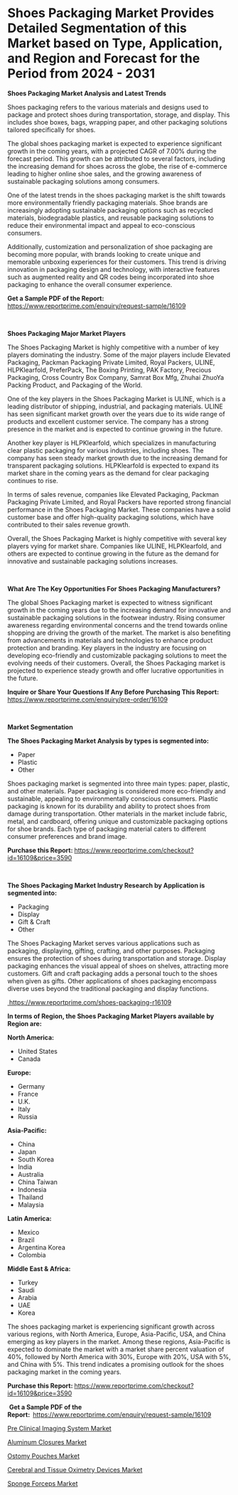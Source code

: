 <p><h1>Shoes Packaging Market Provides Detailed Segmentation of this Market based on Type, Application, and Region and Forecast for the Period from 2024 - 2031</h1></p><p><strong>Shoes Packaging Market Analysis and Latest Trends</strong></p>
<p><p>Shoes packaging refers to the various materials and designs used to package and protect shoes during transportation, storage, and display. This includes shoe boxes, bags, wrapping paper, and other packaging solutions tailored specifically for shoes.</p><p>The global shoes packaging market is expected to experience significant growth in the coming years, with a projected CAGR of 7.00% during the forecast period. This growth can be attributed to several factors, including the increasing demand for shoes across the globe, the rise of e-commerce leading to higher online shoe sales, and the growing awareness of sustainable packaging solutions among consumers.</p><p>One of the latest trends in the shoes packaging market is the shift towards more environmentally friendly packaging materials. Shoe brands are increasingly adopting sustainable packaging options such as recycled materials, biodegradable plastics, and reusable packaging solutions to reduce their environmental impact and appeal to eco-conscious consumers.</p><p>Additionally, customization and personalization of shoe packaging are becoming more popular, with brands looking to create unique and memorable unboxing experiences for their customers. This trend is driving innovation in packaging design and technology, with interactive features such as augmented reality and QR codes being incorporated into shoe packaging to enhance the overall consumer experience.</p></p>
<p><strong>Get a Sample PDF of the Report:&nbsp;</strong> <a href="https://www.reportprime.com/enquiry/request-sample/16109">https://www.reportprime.com/enquiry/request-sample/16109</a></p>
<p>&nbsp;</p>
<p><strong>Shoes Packaging Major Market Players</strong></p>
<p><p>The Shoes Packaging Market is highly competitive with a number of key players dominating the industry. Some of the major players include Elevated Packaging, Packman Packaging Private Limited, Royal Packers, ULINE, HLPKlearfold, PreferPack, The Boxing Printing, PAK Factory, Precious Packaging, Cross Country Box Company, Samrat Box Mfg, Zhuhai ZhuoYa Packing Product, and Packaging of the World.</p><p>One of the key players in the Shoes Packaging Market is ULINE, which is a leading distributor of shipping, industrial, and packaging materials. ULINE has seen significant market growth over the years due to its wide range of products and excellent customer service. The company has a strong presence in the market and is expected to continue growing in the future.</p><p>Another key player is HLPKlearfold, which specializes in manufacturing clear plastic packaging for various industries, including shoes. The company has seen steady market growth due to the increasing demand for transparent packaging solutions. HLPKlearfold is expected to expand its market share in the coming years as the demand for clear packaging continues to rise.</p><p>In terms of sales revenue, companies like Elevated Packaging, Packman Packaging Private Limited, and Royal Packers have reported strong financial performance in the Shoes Packaging Market. These companies have a solid customer base and offer high-quality packaging solutions, which have contributed to their sales revenue growth.</p><p>Overall, the Shoes Packaging Market is highly competitive with several key players vying for market share. Companies like ULINE, HLPKlearfold, and others are expected to continue growing in the future as the demand for innovative and sustainable packaging solutions increases.</p></p>
<p>&nbsp;</p>
<p><strong>What Are The Key Opportunities For Shoes Packaging Manufacturers?</strong></p>
<p><p>The global Shoes Packaging market is expected to witness significant growth in the coming years due to the increasing demand for innovative and sustainable packaging solutions in the footwear industry. Rising consumer awareness regarding environmental concerns and the trend towards online shopping are driving the growth of the market. The market is also benefiting from advancements in materials and technologies to enhance product protection and branding. Key players in the industry are focusing on developing eco-friendly and customizable packaging solutions to meet the evolving needs of their customers. Overall, the Shoes Packaging market is projected to experience steady growth and offer lucrative opportunities in the future.</p></p>
<p><strong>Inquire or Share Your Questions If Any Before Purchasing This Report:</strong> <a href="https://www.reportprime.com/enquiry/pre-order/16109">https://www.reportprime.com/enquiry/pre-order/16109</a></p>
<p>&nbsp;</p>
<p><strong>Market Segmentation</strong></p>
<p><strong>The Shoes Packaging Market Analysis by types is segmented into:</strong></p>
<p><ul><li>Paper</li><li>Plastic</li><li>Other</li></ul></p>
<p><p>Shoes packaging market is segmented into three main types: paper, plastic, and other materials. Paper packaging is considered more eco-friendly and sustainable, appealing to environmentally conscious consumers. Plastic packaging is known for its durability and ability to protect shoes from damage during transportation. Other materials in the market include fabric, metal, and cardboard, offering unique and customizable packaging options for shoe brands. Each type of packaging material caters to different consumer preferences and brand image.</p></p>
<p><strong>Purchase this Report:&nbsp;</strong><a href="https://www.reportprime.com/checkout?id=16109&price=3590">https://www.reportprime.com/checkout?id=16109&price=3590</a></p>
<p>&nbsp;</p>
<p><strong>The Shoes Packaging Market Industry Research by Application is segmented into:</strong></p>
<p><ul><li>Packaging</li><li>Display</li><li>Gift & Craft</li><li>Other</li></ul></p>
<p><p>The Shoes Packaging Market serves various applications such as packaging, displaying, gifting, crafting, and other purposes. Packaging ensures the protection of shoes during transportation and storage. Display packaging enhances the visual appeal of shoes on shelves, attracting more customers. Gift and craft packaging adds a personal touch to the shoes when given as gifts. Other applications of shoes packaging encompass diverse uses beyond the traditional packaging and display functions.</p></p>
<p><a href="https://www.reportprime.com/shoes-packaging-r16109">&nbsp;https://www.reportprime.com/shoes-packaging-r16109</a></p>
<p><strong>In terms of Region, the Shoes Packaging Market Players available by Region are:</strong></p>
<p>
    <p> <strong> North America: </strong>
        <ul>
            <li>United States</li>
            <li>Canada</li>
        </ul>
        </p> 
    <p> <strong> Europe: </strong>
        <ul>
            <li>Germany</li>
            <li>France</li>
            <li>U.K.</li>
            <li>Italy</li>
            <li>Russia</li>
        </ul>
        </p> 
    <p> <strong> Asia-Pacific: </strong>
        <ul>
            <li>China</li>
            <li>Japan</li>
            <li>South Korea</li>
            <li>India</li>
            <li>Australia</li>
            <li>China Taiwan</li>
            <li>Indonesia</li>
            <li>Thailand</li>
            <li>Malaysia</li>
        </ul>
        </p> 
    <p> <strong> Latin America: </strong>
        <ul>
            <li>Mexico</li>
            <li>Brazil</li>
            <li>Argentina Korea</li>
            <li>Colombia</li>
        </ul>
        </p> 
    <p> <strong> Middle East & Africa: </strong>
        <ul>
            <li>Turkey</li>
            <li>Saudi</li>
            <li>Arabia</li>
            <li>UAE</li>
            <li>Korea</li>
        </ul>
    </p>
    </p>
<p><p>The shoes packaging market is experiencing significant growth across various regions, with North America, Europe, Asia-Pacific, USA, and China emerging as key players in the market. Among these regions, Asia-Pacific is expected to dominate the market with a market share percent valuation of 40%, followed by North America with 30%, Europe with 20%, USA with 5%, and China with 5%. This trend indicates a promising outlook for the shoes packaging market in the coming years.</p></p>
<p><strong>Purchase this Report: </strong><a href="https://www.reportprime.com/checkout?id=16109&price=3590">https://www.reportprime.com/checkout?id=16109&price=3590</a></p>
<p>&nbsp;<strong>Get a Sample PDF of the Report:&nbsp;&nbsp;</strong><a href="https://www.reportprime.com/enquiry/request-sample/16109">https://www.reportprime.com/enquiry/request-sample/16109</a></p>
<p><strong></strong></p>
<p><p><a href="https://medium.com/@denisolden565/global-pre-clinical-imaging-system-market-exploring-market-share-market-trends-and-future-growth-c3d69881fe2a">Pre Clinical Imaging System Market</a></p><p><a href="https://github.com/bmorecock/Market-Research-Report-List-5/blob/main/aluminum-closures-market.md">Aluminum Closures Market</a></p><p><a href="https://medium.com/@oliver.rampling568768/ostomy-pouches-market-size-share-trends-analysis-report-by-product-one-piece-bag-two-piece-3d59deed18f3">Ostomy Pouches Market</a></p><p><a href="https://medium.com/@zandould67856/cerebral-and-tissue-oximetry-devices-market-trends-focusing-on-cerebral-and-tissue-oximetry-a0e1e749689f">Cerebral and Tissue Oximetry Devices Market</a></p><p><a href="https://medium.com/@colin.dunca43545/global-sponge-forceps-market-size-and-market-trends-analysis-by-regional-outlook-competitive-22ace21e553f">Sponge Forceps Market</a></p></p>